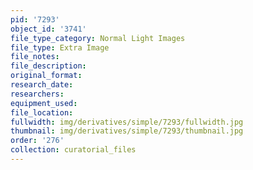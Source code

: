 ```yaml
---
pid: '7293'
object_id: '3741'
file_type_category: Normal Light Images
file_type: Extra Image
file_notes:
file_description:
original_format:
research_date:
researchers:
equipment_used:
file_location:
fullwidth: img/derivatives/simple/7293/fullwidth.jpg
thumbnail: img/derivatives/simple/7293/thumbnail.jpg
order: '276'
collection: curatorial_files
---
```


